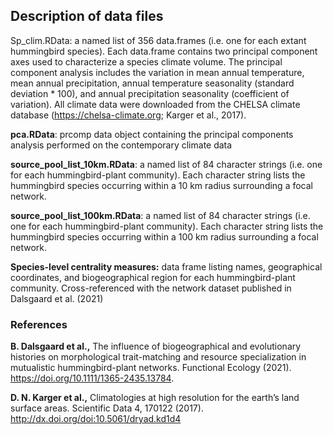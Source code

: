 ## Description of data files

Sp_clim.RData: a named list of 356 data.frames (i.e. one for each extant hummingbird species). Each data.frame contains two principal component axes used to characterize a species climate volume. The principal component analysis includes the variation in mean annual temperature, mean annual precipitation, annual temperature seasonality (standard deviation * 100), and annual precipitation seasonality (coefficient of variation). All climate data were downloaded from the CHELSA climate database (https://chelsa-climate.org; Karger et al., 2017).


**pca.RData**: prcomp data object containing the principal components analysis performed on the contemporary climate data

**source_pool_list_10km.RData**: a named list of 84 character strings (i.e. one for each hummingbird-plant community). Each character string lists the hummingbird species occurring within a 10 km radius surrounding a focal network.

**source_pool_list_100km.RData**: a named list of 84 character strings (i.e. one for each hummingbird-plant community). Each character string lists the hummingbird species occurring within a 100 km radius surrounding a focal network.

**Species-level centrality measures:** data frame listing names, geographical coordinates, and biogeographical region for each hummingbird-plant community. Cross-referenced with the network dataset published in Dalsgaard et al. (2021)

### References
**B. Dalsgaard et al.,** The influence of biogeographical and evolutionary histories on morphological trait-matching and resource specialization in mutualistic hummingbird-plant networks. Functional Ecology (2021). https://doi.org/10.1111/1365-2435.13784.

**D. N. Karger et al.,** Climatologies at high resolution for the earth’s land surface areas. Scientific Data 4, 170122 (2017). http://dx.doi.org/doi:10.5061/dryad.kd1d4



